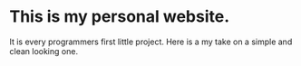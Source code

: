 # This is my personal website. 

It is every programmers first little project. Here is a my take on a simple and clean looking one. 
